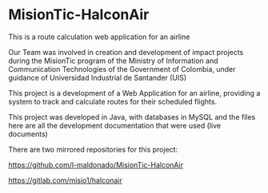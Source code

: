 # MisionTic-HalconAir
This is a route calculation web application for an airline

Our Team was involved in creation and development of impact projects during the MisionTic program of the Ministry of Information and Communication Technologies of the Government of Colombia, under guidance of Universidad Industrial de Santander (UIS)

This project is a development of a Web Application for an airline, providing a system to track and calculate routes for their scheduled flights.

This project was developed in Java, with databases in MySQL and the files here are all the development documentation that were used (live documents)

There are two mirrored repositories for this project:

https://github.com/l-maldonado/MisionTic-HalconAir

https://gitlab.com/misio1/halconair

